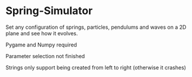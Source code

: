 # Spring-Simulator
Set any configuration of springs, particles, pendulums and waves on a 2D plane and see how it evolves.

Pygame and Numpy required

Parameter selection not finished

Strings only support being created from left to right (otherwise it crashes)
